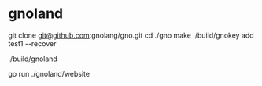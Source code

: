 # gnoland
git clone git@github.com:gnolang/gno.git
cd ./gno
make 
./build/gnokey add test1 --recover

./build/gnoland

go run ./gnoland/website

